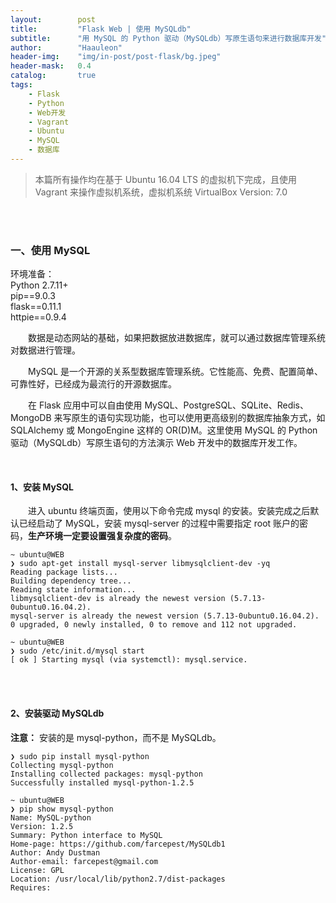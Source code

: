```yaml
---
layout:        post
title:         "Flask Web | 使用 MySQLdb"
subtitle:      "用 MySQL 的 Python 驱动（MySQLdb）写原生语句来进行数据库开发"
author:        "Haauleon"
header-img:    "img/in-post/post-flask/bg.jpeg"
header-mask:   0.4
catalog:       true
tags:
    - Flask
    - Python
    - Web开发
    - Vagrant
    - Ubuntu
    - MySQL
    - 数据库
---
```


> 本篇所有操作均在基于 Ubuntu 16.04 LTS 的虚拟机下完成，且使用 Vagrant 来操作虚拟机系统，虚拟机系统 VirtualBox Version: 7.0 

<br>
<br>

### 一、使用 MySQL
环境准备：     
Python 2.7.11+      
pip==9.0.3     
flask==0.11.1   
httpie==0.9.4     

&emsp;&emsp;数据是动态网站的基础，如果把数据放进数据库，就可以通过数据库管理系统对数据进行管理。    

&emsp;&emsp;MySQL 是一个开源的关系型数据库管理系统。它性能高、免费、配置简单、可靠性好，已经成为最流行的开源数据库。     

&emsp;&emsp;在 Flask 应用中可以自由使用 MySQL、PostgreSQL、SQLite、Redis、MongoDB 来写原生的语句实现功能，也可以使用更高级别的数据库抽象方式，如 SQLAlchemy 或 MongoEngine 这样的 OR(D)M。这里使用 MySQL 的 Python 驱动（MySQLdb）写原生语句的方法演示 Web 开发中的数据库开发工作。     

<br>

#### 1、安装 MySQL
&emsp;&emsp;进入 ubuntu 终端页面，使用以下命令完成 mysql 的安装。安装完成之后默认已经启动了 MySQL，安装 mysql-server 的过程中需要指定 root 账户的密码，**生产环境一定要设置强复杂度的密码**。    
```
~ ubuntu@WEB
❯ sudo apt-get install mysql-server libmysqlclient-dev -yq
Reading package lists...
Building dependency tree...
Reading state information...
libmysqlclient-dev is already the newest version (5.7.13-0ubuntu0.16.04.2).
mysql-server is already the newest version (5.7.13-0ubuntu0.16.04.2).
0 upgraded, 0 newly installed, 0 to remove and 112 not upgraded.

~ ubuntu@WEB
❯ sudo /etc/init.d/mysql start
[ ok ] Starting mysql (via systemctl): mysql.service.
```


<br>
<br>

#### 2、安装驱动 MySQLdb
**注意：** 安装的是 mysql-python，而不是 MySQLdb。      
```
❯ sudo pip install mysql-python
Collecting mysql-python
Installing collected packages: mysql-python
Successfully installed mysql-python-1.2.5

~ ubuntu@WEB
❯ pip show mysql-python
Name: MySQL-python
Version: 1.2.5
Summary: Python interface to MySQL
Home-page: https://github.com/farcepest/MySQLdb1
Author: Andy Dustman
Author-email: farcepest@gmail.com
License: GPL
Location: /usr/local/lib/python2.7/dist-packages
Requires:
```

